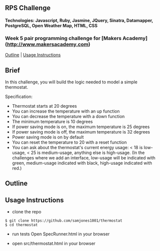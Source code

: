 ## RPS Challenge
#### Technologies: Javascript, Ruby, Jasmine, JQuery, Sinatra, Datamapper, PostgreSQL, Open Weather Map, HTML, CSS 
### Week 5 pair programming challenge for [Makers Academy] (http://www.makersacademy.com)
[Outline](#outline) | [Usage Instructions](#usage-instructions) 

## Brief
In this challenge, you will build the logic needed to model a simple thermostat.

Specification:

   * Thermostat starts at 20 degrees
   * You can increase the temperature with an up function
   * You can decrease the temperature with a down function
   * The minimum temperature is 10 degrees
   * If power saving mode is on, the maximum temperature is 25 degrees
   * If power saving mode is off, the maximum temperature is 32 degrees
   * Power saving mode is on by default
   * You can reset the temperature to 20 with a reset function
   * You can ask about the thermostat's current energy usage: < 18 is low-usage, < 25 is medium-usage, anything else is high-usage.
    (In the challenges where we add an interface, low-usage will be indicated with green, medium-usage indicated with black, high-usage indicated with red.)


## Outline




## Usage Instructions
* clone the repo
```shell
$ git clone https://github.com/samjones1001/thermostat
$ cd thermostat
```

* run tests
Open SpecRunner.html in your browser

* open src/thermostat.html in your browser
